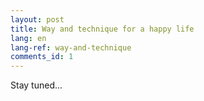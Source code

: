 ```yaml
---
layout: post
title: Way and technique for a happy life
lang: en
lang-ref: way-and-technique
comments_id: 1
---
```


Stay tuned...